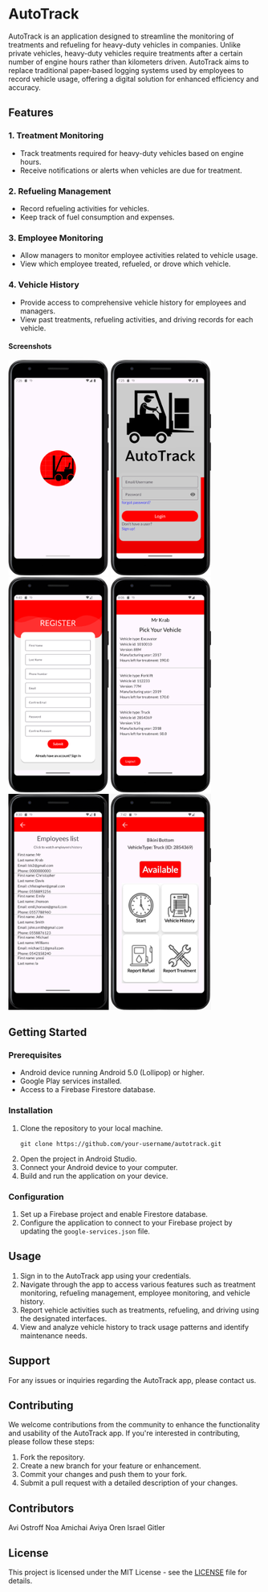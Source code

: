 # AutoTrack

AutoTrack is an application designed to streamline the monitoring of treatments and refueling for heavy-duty vehicles in companies. Unlike private vehicles, heavy-duty vehicles require treatments after a certain number of engine hours rather than kilometers driven. AutoTrack aims to replace traditional paper-based logging systems used by employees to record vehicle usage, offering a digital solution for enhanced efficiency and accuracy.

## Features

### 1. Treatment Monitoring
- Track treatments required for heavy-duty vehicles based on engine hours.
- Receive notifications or alerts when vehicles are due for treatment.

### 2. Refueling Management
- Record refueling activities for vehicles.
- Keep track of fuel consumption and expenses.

### 3. Employee Monitoring
- Allow managers to monitor employee activities related to vehicle usage.
- View which employee treated, refueled, or drove which vehicle.

### 4. Vehicle History
- Provide access to comprehensive vehicle history for employees and managers.
- View past treatments, refueling activities, and driving records for each vehicle.

#### Screenshots
<img src="Screenshots/First_screen.png" alt="Image" width="200px"> <img src="Screenshots/login_screen.png" alt="Image" width="200px"> <img src="Screenshots/Register_company_activity.png" alt="Image" width="200px">
<img src="Screenshots/employee_activity.png" alt="Image" width="200px"> <img src="Screenshots/employees_list_activity.png" alt="Image" width="200px">
<img src="Screenshots/VehiclePage.jpg" alt="Image" width="200px">

## Getting Started

### Prerequisites
- Android device running Android 5.0 (Lollipop) or higher.
- Google Play services installed.
- Access to a Firebase Firestore database.

### Installation
1. Clone the repository to your local machine.
   ```
   git clone https://github.com/your-username/autotrack.git
   ```
2. Open the project in Android Studio.
3. Connect your Android device to your computer.
4. Build and run the application on your device.

### Configuration
1. Set up a Firebase project and enable Firestore database.
2. Configure the application to connect to your Firebase project by updating the `google-services.json` file.

## Usage
1. Sign in to the AutoTrack app using your credentials.
2. Navigate through the app to access various features such as treatment monitoring, refueling management, employee monitoring, and vehicle history.
3. Report vehicle activities such as treatments, refueling, and driving using the designated interfaces.
4. View and analyze vehicle history to track usage patterns and identify maintenance needs.

## Support
For any issues or inquiries regarding the AutoTrack app, please contact us.

## Contributing
We welcome contributions from the community to enhance the functionality and usability of the AutoTrack app. If you're interested in contributing, please follow these steps:
1. Fork the repository.
2. Create a new branch for your feature or enhancement.
3. Commit your changes and push them to your fork.
4. Submit a pull request with a detailed description of your changes.

## Contributors
Avi Ostroff
Noa Amichai
Aviya Oren
Israel Gitler

## License
This project is licensed under the MIT License - see the [LICENSE](LICENSE) file for details.
